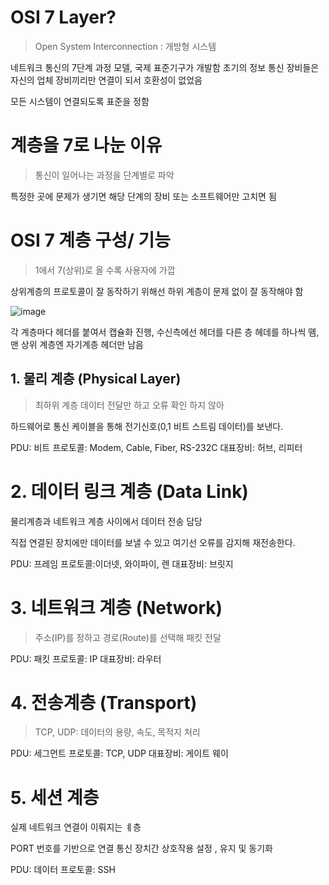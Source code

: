 # OSI 7 Layer?

> Open System Interconnection : 개방형 시스템

네트워크 통신의 7단계 과정 모델, 국제 표준기구가 개발함
초기의 정보 통신 장비들은 자신의 업체 장비끼리만 연결이 되서 호환성이 없었음

모든 시스템이 연결되도록 표준을 정함

# 계층을 7로 나눈 이유

> 통신이 일어나는 과정을 단계별로 파악

특정한 곳에 문제가 생기면 해당 단계의 장비 또는 소프트웨어만 고치면 됨


# OSI 7 계층 구성/ 기능

> 1에서 7(상위)로 올 수록 사용자에 가깝

상위계층의 프로토콜이 잘 동작하기 위해선 하위 계층이 문제 없이 잘 동작해야 함

![image](https://user-images.githubusercontent.com/79133602/165256520-7a6c1dc3-cd0b-4a6e-8725-1a0416d9f0e8.png)

각 계층마다 헤더를 붙여서 캡슐화 진행, 수신측에선 헤더를 다른 층 헤데를 하나씩 똄, 
맨 상위 계층엔 자기계층 헤더만 남음


## 1. 물리 계층 (Physical Layer)

> 최하위 계층 데이터 전달만 하고 오류 확인 하지 않아

하드웨어로 통신 케이블을 통해 전기신호(0,1 비트 스트림 데이터)를 보낸다. 

PDU: 비트
프로토콜: Modem, Cable, Fiber, RS-232C
대표장비: 허브, 리피터

# 2. 데이터 링크 계층 (Data Link)

물리계층과 네트워크 계층 사이에서 데이터 전송 담당

직접 연결된 장치에만 데이터를 보낼 수 있고 여기선 오류를 감지해 재전송한다.

PDU: 프레임
프로토콜:이더넷, 와이파이, 렌
대표장비: 브릿지

# 3. 네트워크 계층 (Network)

> 주소(IP)를 정하고 경로(Route)를 선택해 패킷 전달

PDU: 패킷
프로토콜: IP
대표장비: 라우터

# 4. 전송계층 (Transport)

> TCP, UDP: 데이터의 용량, 속도, 목적지 처리

PDU: 세그먼트
프로토콜: TCP, UDP
대표장비: 게이트 웨이

# 5. 세션 계층

실제 네트워크 연결이 이뤄지는 ㅖ층

PORT 번호를 기반으로 연결 통신 장치간 상호작용 설정 , 유지 및 동기화

PDU: 데이터
프로토콜: SSH


